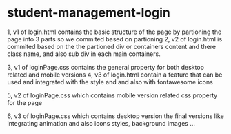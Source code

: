 # student-management-login
1, v1 of login.html contains the basic structure of the page by partioning the page into 3 parts so we commited based on partioning
2, v2 of login.html is commited based on the the partioned div or containers content and there class name, and also sub div in each main containers.

3, v1 of loginPage.css  contains the general property for both desktop related and mobile versions 
4, v3 of login.html contain a feature that can be used and integrated with the style  and and also with fontawesome icons

5, v2 of loginPage.css which contains mobile version related css property for the page 

6, v3 of loginPage.css which contains desktop version the final versions like integrating animation and also icons styles, background images ...